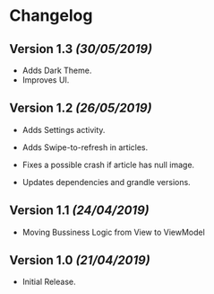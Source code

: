 # Changelog

## Version 1.3 _(30/05/2019)_

- Adds Dark Theme.
- Improves UI.

## Version 1.2 _(26/05/2019)_

- Adds Settings activity.
- Adds Swipe-to-refresh in articles.

- Fixes a possible crash if article has null image.

- Updates dependencies and grandle versions.

## Version 1.1 _(24/04/2019)_

- Moving Bussiness Logic from View to ViewModel

## Version 1.0 _(21/04/2019)_

- Initial Release.
